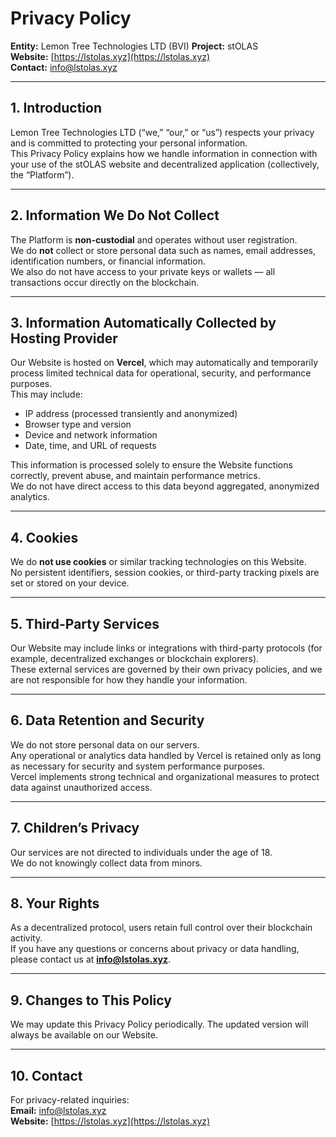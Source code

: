 # Privacy Policy

**Entity:** Lemon Tree Technologies LTD (BVI) 
**Project:** stOLAS  
**Website:** [https://lstolas.xyz](https://lstolas.xyz)  
**Contact:** info@lstolas.xyz  

---

## 1. Introduction
Lemon Tree Technologies LTD (“we,” “our,” or “us”) respects your privacy and is committed to protecting your personal information.  
This Privacy Policy explains how we handle information in connection with your use of the stOLAS website and decentralized application (collectively, the “Platform”).

---

## 2. Information We Do Not Collect
The Platform is **non-custodial** and operates without user registration.  
We do **not** collect or store personal data such as names, email addresses, identification numbers, or financial information.  
We also do not have access to your private keys or wallets — all transactions occur directly on the blockchain.

---

## 3. Information Automatically Collected by Hosting Provider
Our Website is hosted on **Vercel**, which may automatically and temporarily process limited technical data for operational, security, and performance purposes.  
This may include:
- IP address (processed transiently and anonymized)  
- Browser type and version  
- Device and network information  
- Date, time, and URL of requests  

This information is processed solely to ensure the Website functions correctly, prevent abuse, and maintain performance metrics.  
We do not have direct access to this data beyond aggregated, anonymized analytics.

---

## 4. Cookies
We do **not use cookies** or similar tracking technologies on this Website.  
No persistent identifiers, session cookies, or third-party tracking pixels are set or stored on your device.

---

## 5. Third-Party Services
Our Website may include links or integrations with third-party protocols (for example, decentralized exchanges or blockchain explorers).  
These external services are governed by their own privacy policies, and we are not responsible for how they handle your information.

---

## 6. Data Retention and Security
We do not store personal data on our servers.  
Any operational or analytics data handled by Vercel is retained only as long as necessary for security and system performance purposes.  
Vercel implements strong technical and organizational measures to protect data against unauthorized access.

---

## 7. Children’s Privacy
Our services are not directed to individuals under the age of 18.  
We do not knowingly collect data from minors.

---

## 8. Your Rights
As a decentralized protocol, users retain full control over their blockchain activity.  
If you have any questions or concerns about privacy or data handling, please contact us at **info@lstolas.xyz**.

---

## 9. Changes to This Policy
We may update this Privacy Policy periodically. The updated version will always be available on our Website.

---

## 10. Contact
For privacy-related inquiries:  
**Email:** info@lstolas.xyz  
**Website:** [https://lstolas.xyz](https://lstolas.xyz)
